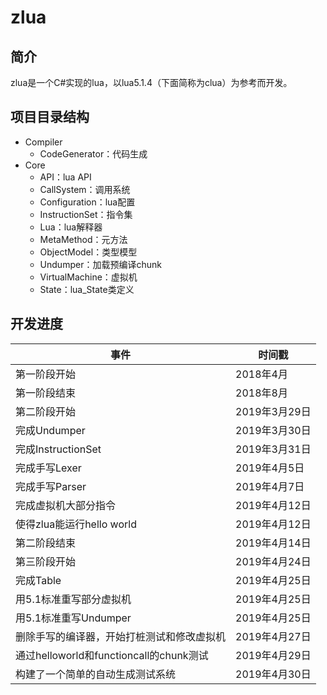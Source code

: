 # zlua

## 简介

zlua是一个C#实现的lua，以lua5.1.4（下面简称为clua）为参考而开发。

## 项目目录结构

* Compiler
  * CodeGenerator：代码生成
* Core
  * API：lua API
  * CallSystem：调用系统
  * Configuration：lua配置
  * InstructionSet：指令集
  * Lua：lua解释器
  * MetaMethod：元方法
  * ObjectModel：类型模型
  * Undumper：加载预编译chunk
  * VirtualMachine：虚拟机
  * State：lua_State类定义

## 开发进度

事件 | 时间戳
--- | -----
第一阶段开始 | 2018年4月
第一阶段结束 | 2018年8月
第二阶段开始 | 2019年3月29日
完成Undumper | 2019年3月30日
完成InstructionSet | 2019年3月31日
完成手写Lexer | 2019年4月5日
完成手写Parser | 2019年4月7日
完成虚拟机大部分指令 | 2019年4月12日
使得zlua能运行hello world | 2019年4月12日
第二阶段结束 | 2019年4月14日
第三阶段开始 | 2019年4月24日
完成Table | 2019年4月25日
用5.1标准重写部分虚拟机 | 2019年4月25日
用5.1标准重写Undumper | 2019年4月25日
删除手写的编译器，开始打桩测试和修改虚拟机 | 2019年4月27日
通过helloworld和functioncall的chunk测试 | 2019年4月29日
构建了一个简单的自动生成测试系统 | 2019年4月30日